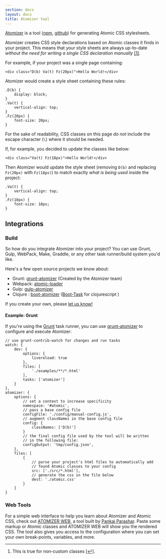 ```yaml
---
section: docs
layout: docs
title: Atomizer tool
---
```


<p><a href="https://github.com/acss-io/atomizer">Atomizer</a> is a tool (<a href="https://www.npmjs.com/package/atomizer">npm</a>, <a href="https://github.com/acss-io/atomizer">github</a>) for generating Atomic CSS stylesheets.</p>
<p>Atomizer creates CSS style declarations based on Atomic classes it finds in your project. This means that your style sheets are always up-to-date <em>without the need for writing a single CSS declaration manually</em> <a href="#footnote">[1]</a><a id="footnote-1" class="D(ib)"></a>.</p>
<p>For example, if your project was a single page containing:</p>
<pre><code class="lang-html">&lt;<span class="hljs-keyword">div</span> <span class="hljs-type">class</span>=<span class="hljs-string">"D(b) Va(t) Fz(20px)"</span>&gt;Hello World!&lt;/<span class="hljs-keyword">div</span>&gt;
</code></pre>
<p>Atomizer would create a style sheet containing these rules:</p>
<pre><code class="lang-css"><span class="hljs-class">.D</span>(<span class="hljs-tag">b</span>) <span class="hljs-rules">{
    <span class="hljs-rule"><span class="hljs-attribute">display</span>:<span class="hljs-value"> block</span></span>;
}</span>
<span class="hljs-class">.Va</span>(<span class="hljs-tag">t</span>) <span class="hljs-rules">{
    <span class="hljs-rule"><span class="hljs-attribute">vertical-align</span>:<span class="hljs-value"> top</span></span>;
}</span>
<span class="hljs-class">.Fz</span>(20<span class="hljs-tag">px</span>) <span class="hljs-rules">{
    <span class="hljs-rule"><span class="hljs-attribute">font-size</span>:<span class="hljs-value"> <span class="hljs-number">20px</span></span></span>;
}</span>
</code></pre>
<p class="noteBox info">For the sake of readability, CSS classes on this page <em>do not</em> include the escape character (<code>\</code>) where it should be needed.</p>

<p>If, for example, you decided to update the classes like below:</p>
<pre><code class="lang-html">&lt;<span class="hljs-keyword">div</span> <span class="hljs-type">class</span>=<span class="hljs-string">"Va(t) Fz(18px)"</span>&gt;Hello World!&lt;/<span class="hljs-keyword">div</span>&gt;
</code></pre>
<p>Then Atomizer would update the style sheet (removing <code>D(b)</code> and replacing <code>Fz(20px)</code> with <code>Fz(18px)</code>) to match exactly <em>what is being used</em> inside the project:</p>
<pre><code class="lang-css"><span class="hljs-class">.Va</span>(<span class="hljs-tag">t</span>) <span class="hljs-rules">{
    <span class="hljs-rule"><span class="hljs-attribute">vertical-align</span>:<span class="hljs-value"> top</span></span>;
}</span>
<span class="hljs-class">.Fz</span>(18<span class="hljs-tag">px</span>) <span class="hljs-rules">{
    <span class="hljs-rule"><span class="hljs-attribute">font-size</span>:<span class="hljs-value"> <span class="hljs-number">18px</span></span></span>;
}</span>
</code></pre>
<h2 id="integrations">Integrations</h2>
<h3 id="build">Build</h3>
<p>So how do you integrate Atomizer into your project? You can use Grunt, Gulp, WebPack, Make, Graddle, or any other task runner/build system you&#39;d like.</p>
<p>Here&#39;s a few open source projects we know about:</p>
<ul>
<li>Grunt: <a href="https://www.npmjs.com/package/grunt-atomizer">grunt-atomizer</a> (Created by the Atomizer team)</li>
<li>Webpack: <a href="https://www.npmjs.com/package/atomic-loader">atomic-loader</a></li>
<li>Gulp: <a href="https://www.npmjs.com/package/gulp-atomizer">gulp-atomizer</a></li>
<li>Clojure : <a href="https://github.com/azizzaeny/boot-atomizer">boot-atomizer</a> (<a href="https://github.com/boot-clj/boot">Boot-Task</a> for clojurescript )</li>
</ul>
<p>If you create your own, please <a href="/support.html">let us know!</a></p>
<h4 id="example-grunt">Example: Grunt</h4>
<p>If you&#39;re using the <a href="http://gruntjs.com/">Grunt</a> task runner, you can use <a href="http://github.com/acss-io/grunt-atomizer">grunt-atomizer</a> to configure and execute Atomizer:</p>
<pre><code class="lang-javascript">// use grunt-contrib-watch <span class="hljs-keyword">for</span> changes <span class="hljs-operator">and</span> run tasks
watch: {
    dev: {
        options: {
            livereload: <span class="hljs-constant">true</span>
        },
        <span class="hljs-built_in">files</span>: [
            <span class="hljs-string">'./examples/**/*.html'</span>
        ],
        tasks: [<span class="hljs-string">'atomizer'</span>]
    }
},
atomizer: {
    options: {
       <span class="hljs-comment"> // set a context to increase specificity</span>
        namespace: <span class="hljs-string">'#atomic'</span>,
       <span class="hljs-comment"> // pass a base config file</span>
        configFile: <span class="hljs-string">'./config/manual-config.js'</span>,
       <span class="hljs-comment"> // augment classNames in the base config file</span>
        config: {
            classNames: [<span class="hljs-string">'D(b)'</span>]
        }
       <span class="hljs-comment"> // the final config file used by the tool will be written</span>
       <span class="hljs-comment"> // in the following file:</span>
        configOutput: <span class="hljs-string">'tmp/config.json'</span>,
    },
    <span class="hljs-built_in">files</span>: [
        {
           <span class="hljs-comment"> // parse your project's html files to automatically add</span>
           <span class="hljs-comment"> // found Atomic classes to your config</span>
            src: [<span class="hljs-string">'./src/*.html'</span>],
           <span class="hljs-comment"> // generate the css in the file below</span>
            dest: <span class="hljs-string">'./atomic.css'</span>
        }
    ]
}
</code></pre>
<h3 id="web-tools">Web Tools</h3>
<p>For a simple web interface to help you learn about Atomizer and Atomic CSS, check out <a href="https://pankajparashar.com/atomizer-web/">ATOMIZER WEB</a>, a tool built by <a href="https://twitter.com/pankajparashar" title="@pankajparashar on Twitter">Pankaj Parashar</a>. Paste some markup or Atomic classes and ATOMIZER WEB will show you the rendered CSS. The tool also gives you access to the configuration where you can set your own break-points, variables, and more.</p>
<hr class="Mt(50px)">

<ol id="footnote" class="ol-list">
    <li>This is true for non-custom classes <a href="#footnote-1">[↩]</a>.</li>
</ol>
